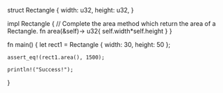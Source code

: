 struct Rectangle {
    width: u32,
    height: u32,
}

impl Rectangle {
    // Complete the area method which return the area of a Rectangle.
    fn area(&self)-> u32{
        self.width*self.height
    }
}

fn main() {
    let rect1 = Rectangle { width: 30, height: 50 };

    assert_eq!(rect1.area(), 1500);

    println!("Success!");
}
